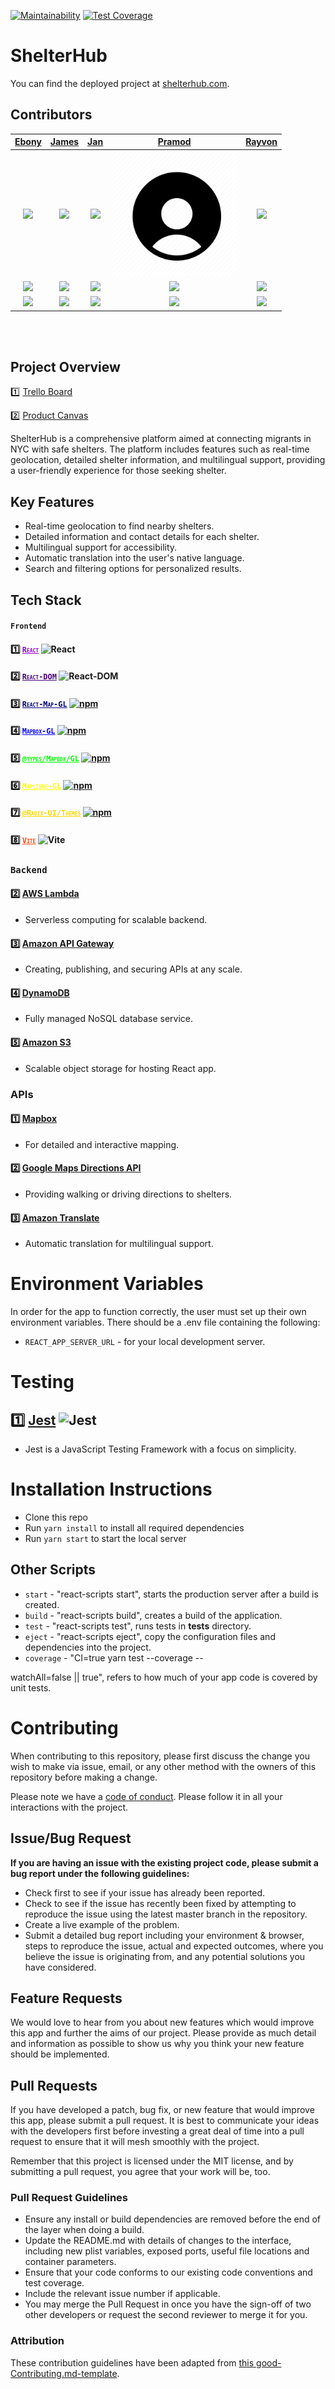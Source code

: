 
[![Maintainability](https://api.codeclimate.com/v1/badges/5a502ca580cc32e02669/maintainability)](https://codeclimate.com/github/YourOrganization/ShelterHub/maintainability) [![Test Coverage](https://api.codeclimate.com/v1/badges/5a502ca580cc32e02669/test_coverage)](https://codeclimate.com/github/YourOrganization/ShelterHub/test_coverage)

# ShelterHub

You can find the deployed project at [shelterhub.com](https://www.shelterhub.com/).

## Contributors

| [Ebony](https://github.com/jtwray/shelterHub/) | [James](https://github.com/jtwray) | [Jan](https://github.com/jtwray/shelterHub/) | [Pramod](https://github.com/jtwray/shelterHub/) | [Rayvon](https://github.com/jtwray/shelterHub/) |
| :------------------------------------------: | :------------------------------------------: | :------------------------------------------: | :------------------------------------------: | :------------------------------------------: |
| [<img src="https://media.licdn.com/dms/image/C5603AQESO8J_q6a18Q/profile-displayphoto-shrink_400_400/0/1517754392361?e=1715212800&v=beta&t=rBbM2nZ-V--josxElJcwcsH91QbCcsHSdGp2Ds8ygoU" width="200" />](https://www.linkedin.com/in/ebony-kennedy-85b40011/) | [<img src="https://media.licdn.com/dms/image/C4E03AQG4pIyc9AGcZg/profile-displayphoto-shrink_400_400/0/1583940756906?e=1715212800&v=beta&t=8jpuFr3whGeWYHYCb2VlxUvYT5LlqBBGGRASQXnX3iM" width="200" />](https://github.com/jtwray/shelterHub/) | [<img src="https://media.licdn.com/dms/image/D4E03AQHlcHQKOZyjtg/profile-displayphoto-shrink_100_100/0/1706904104486?e=1715212800&v=beta&t=kvcY9eKIF_baF_4CuiwgZ4zY77zZGSuueQJrK2FDuA8" width="200" />](https://github.com/jtwray/shelterHub/) | [<img src="src/assets/account_profile_user_contact_person_avatar_placeholder-512.webp" width="200" />](https://github.com/jtwray/shelterHub/) | [<img src="https://media.licdn.com/dms/image/D4E03AQGkZQn2MAuiMA/profile-displayphoto-shrink_400_400/0/1706787440772?e=1715212800&v=beta&t=HTTTjxBYr-3vQu2chQd2EV25ixVZSMfWhe8H0IQkdMk" width="200" />](https://github.com/jtwray/shelterHub/) |
| [<img src="https://github.com/favicon.ico" width="15">](https://github.com/jtwray/shelterHub/) | [<img src="https://github.com/favicon.ico" width="15">](https://github.com/jtwray) | [<img src="https://github.com/favicon.ico" width="15">](https://github.com/jtwray/shelterHub/) | [<img src="https://github.com/favicon.ico" width="15">](https://github.com/jtwray/shelterHub/) | [<img src="https://github.com/favicon.ico" width="15">](https://github.com/jtwray/shelterHub/) |
| [ <img src="https://static.licdn.com/sc/h/al2o9zrvru7aqj8e1x2rzsrca" width="15"> ](https://www.linkedin.com/in/ebony-kennedy-85b40011/) | [ <img src="https://static.licdn.com/sc/h/al2o9zrvru7aqj8e1x2rzsrca" width="15"> ](https://www.linkedin.com/in/jtwray/) | [ <img src="https://static.licdn.com/sc/h/al2o9zrvru7aqj8e1x2rzsrca" width="15"> ](https://www.linkedin.com/in/janafzasarwari/) | [ <img src="https://static.licdn.com/sc/h/al2o9zrvru7aqj8e1x2rzsrca" width="15"> ](https://www.linkedin.com/in/pramodkamal/) | [ <img src="https://static.licdn.com/sc/h/al2o9zrvru7aqj8e1x2rzsrca" width="15"> ](https://www.linkedin.com/in/rayvon-jackson-a4a978193/) |

<br>
<br>

## Project Overview

1️⃣ [Trello Board](https://trello.com/b/yourtrellobord)

2️⃣ [Product Canvas](https://www.notion.so/Your-Project-Product-Canvas)

ShelterHub is a comprehensive platform aimed at connecting migrants in NYC with safe shelters. The platform includes features such as real-time geolocation, detailed shelter information, and multilingual support, providing a user-friendly experience for those seeking shelter.

## Key Features

- Real-time geolocation to find nearby shelters.
- Detailed information and contact details for each shelter.
- Multilingual support for accessibility.
- Automatic translation into the user's native language.
- Search and filtering options for personalized results.

## Tech Stack


#### `Frontend` 
 
#### 1️⃣ <a href="https://react.dev" style="text-decoration: underline; font-variant: small-caps; color: #9400d3;">`React`</a> ![React](https://img.shields.io/badge/react-v18.2.0-blue.svg)

#### 2️⃣ <a href="https://reactjs.org/docs/react-dom.html" style="text-decoration: underline; font-variant: small-caps; color: #4b0082;">`React-DOM`</a> ![React-DOM](https://img.shields.io/badge/react--dom-v18.2.0-blue.svg)

#### 3️⃣ <a href="https://visgl.github.io/react-map-gl/" style="text-decoration: underline; font-variant: small-caps; color: #000080;">`React-Map-GL`</a> [![npm](https://img.shields.io/npm/v/react-map-gl)](https://www.npmjs.com/package/react-map-gl)

#### 4️⃣ <a href="https://docs.mapbox.com/mapbox-gl-js/api/" style="text-decoration: underline; font-variant: small-caps; color: #0000ff;">`Mapbox-GL`</a> [![npm](https://img.shields.io/npm/v/mapbox-gl)](https://www.npmjs.com/package/mapbox-gl)

#### 5️⃣ <a href="https://www.npmjs.com/package/@types/mapbox-gl" style="text-decoration: underline; font-variant: small-caps; color: #00ff00;">`@types/Mapbox/GL`</a> [![npm](https://img.shields.io/npm/v/@types/mapbox-gl)](https://www.npmjs.com/package/@types/mapbox-gl)

#### 6️⃣ <a href="https://docs.mapbox.com/maplibre-gl-js/api/" style="text-decoration: underline; font-variant: small-caps; color: #ffff00;">`Maplibre-GL`</a> [![npm](https://img.shields.io/npm/v/maplibre-gl)](https://www.npmjs.com/package/maplibre-gl)

#### 7️⃣ <a href="https://radix-ui.com/themes" style="text-decoration: underline; font-variant: small-caps; color: #ffd700;">`@Radix-UI/Themes`</a> [![npm](https://img.shields.io/npm/v/@radix-ui/themes)](https://www.npmjs.com/package/@radix-ui/themes)

#### 8️⃣ <a href="https://vitejs.dev/" style="text-decoration: underline; font-variant: small-caps; color: #ff4500;">`Vite`</a> ![Vite](https://img.shields.io/badge/vite-v2.6.15-blue.svg)


### `Backend`


#### 2️⃣ [AWS Lambda](https://aws.amazon.com/lambda/)

- Serverless computing for scalable backend.

#### 3️⃣ [Amazon API Gateway](https://aws.amazon.com/api-gateway/)

- Creating, publishing, and securing APIs at any scale.

#### 4️⃣ [DynamoDB](https://aws.amazon.com/dynamodb/)

- Fully managed NoSQL database service.

#### 5️⃣ [Amazon S3](https://aws.amazon.com/s3/)

- Scalable object storage for hosting React app.

### APIs

#### 1️⃣ [Mapbox](https://www.mapbox.com/)

- For detailed and interactive mapping.

#### 2️⃣ [Google Maps Directions API](https://developers.google.com/maps/documentation/directions/overview)

- Providing walking or driving directions to shelters.

#### 3️⃣ [Amazon Translate](https://aws.amazon.com/translate/)

- Automatic translation for multilingual support.

# Environment Variables

In order for the app to function correctly, the user must set up their own environment variables. There should be a .env file containing the following:

- `REACT_APP_SERVER_URL` - for your local development server.

# Testing

## 1️⃣ [Jest](https://jestjs.io/) ![Jest](https://img.shields.io/badge/jest-v4.2.4-red.svg)

- Jest is a JavaScript Testing Framework with a focus on simplicity.

# Installation Instructions

- Clone this repo
- Run `yarn install` to install all required dependencies
- Run `yarn start` to start the local server

## Other Scripts

- `start` - "react-scripts start", starts the production server after a build is created.
- `build` - "react-scripts build", creates a build of the application.
- `test` - "react-scripts test", runs tests in **tests** directory.
- `eject` - "react-scripts eject", copy the configuration files and dependencies into the project.
- `coverage` - "CI=true yarn test --coverage --

watchAll=false || true", refers to how much of your app code is covered by unit tests.

# Contributing

When contributing to this repository, please first discuss the change you wish to make via issue, email, or any other method with the owners of this repository before making a change.

Please note we have a [code of conduct](./CODE_OF_CONDUCT.md). Please follow it in all your interactions with the project.

## Issue/Bug Request

**If you are having an issue with the existing project code, please submit a bug report under the following guidelines:**

- Check first to see if your issue has already been reported.
- Check to see if the issue has recently been fixed by attempting to reproduce the issue using the latest master branch in the repository.
- Create a live example of the problem.
- Submit a detailed bug report including your environment & browser, steps to reproduce the issue, actual and expected outcomes, where you believe the issue is originating from, and any potential solutions you have considered.

## Feature Requests

We would love to hear from you about new features which would improve this app and further the aims of our project. Please provide as much detail and information as possible to show us why you think your new feature should be implemented.

## Pull Requests

If you have developed a patch, bug fix, or new feature that would improve this app, please submit a pull request. It is best to communicate your ideas with the developers first before investing a great deal of time into a pull request to ensure that it will mesh smoothly with the project.

Remember that this project is licensed under the MIT license, and by submitting a pull request, you agree that your work will be, too.

### Pull Request Guidelines

- Ensure any install or build dependencies are removed before the end of the layer when doing a build.
- Update the README.md with details of changes to the interface, including new plist variables, exposed ports, useful file locations and container parameters.
- Ensure that your code conforms to our existing code conventions and test coverage.
- Include the relevant issue number if applicable.
- You may merge the Pull Request in once you have the sign-off of two other developers or request the second reviewer to merge it for you.

### Attribution

These contribution guidelines have been adapted from [this good-Contributing.md-template](https://gist.github.com/PurpleBooth/b24679402957c63ec426).

